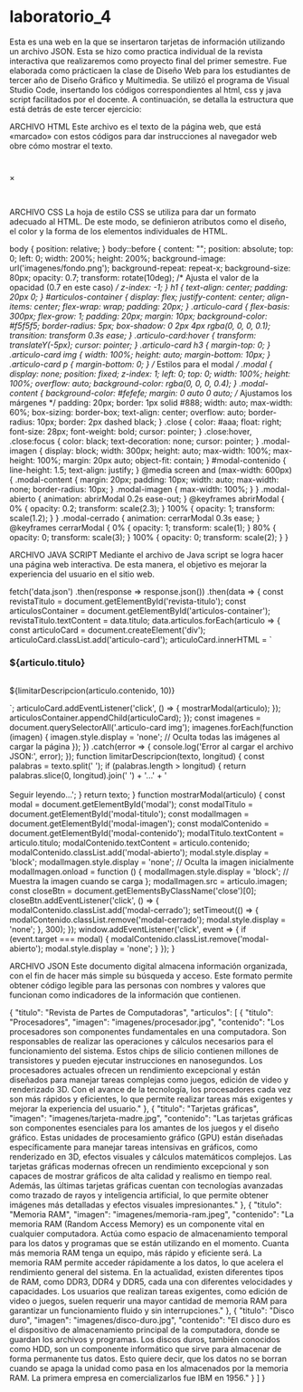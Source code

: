 # laboratorio_4
Esta es una web en la que se insertaron tarjetas de información utilizando un archivo JSON. Esta se hizo como practica individual de la revista interactiva que 
realizaremos como proyecto final del primer semestre. Fue elaborada como prácticaen la clase de Diseño Web para los estudiantes de tercer año de Diseño Gráfico y
Multimedia. Se utilizó el programa de Visual Studio Code, insertando los códigos correspondientes al html, css y java script facilitados por el docente. 
A continuación, se detalla la estructura que está detrás de este tercer ejercicio:

ARCHIVO HTML 
Este archivo es el texto de la página web, que está «marcado» con estos códigos para dar instrucciones al navegador web obre cómo mostrar el texto.

<!DOCTYPE html>
<html>
<head>
 <title>Revista Interactiva</title>
 <link rel="stylesheet" type="text/css" href="estilos.css">
</head>
<body>
 <h1 id="revista-titulo"></h1>
 <div id="articulos-container"></div>
 <div id="modal" class="modal">
 <div class="modal-content">
 <span class="close">&times;</span>
 <h2 id="modal-titulo"></h2>
 <img id="modal-imagen" src="" alt="" class="modal-imagen">
 <p id="modal-contenido"></p>
 </div>
 </div>
 <script src="app.js"></script>
</body>
</html>

ARCHIVO CSS
La hoja de estilo CSS se utiliza para dar un formato adecuado al HTML. De este modo, se definieron atributos como el diseño, el color
y la forma de los elementos individuales de HTML.

body {
    position: relative;
   }
   body::before {
    content: "";
    position: absolute;
    top: 0;
    left: 0;
    width: 200%;
    height: 200%;
    background-image: url('imagenes/fondo.png');
    background-repeat: repeat-x;
    background-size: 80px;
    opacity: 0.7;
    transform: rotate(10deg);
    /* Ajusta el valor de la opacidad (0.7 en este caso) */
    z-index: -1;
   }
   h1 {
    text-align: center;
    padding: 20px 0;
   }
   #articulos-container {
    display: flex;
    justify-content: center;
    align-items: center;
    flex-wrap: wrap;
    padding: 20px;
   }
   .articulo-card {
    flex-basis: 300px;
    flex-grow: 1;
    padding: 20px;
    margin: 10px;
    background-color: #f5f5f5;
    border-radius: 5px;
    box-shadow: 0 2px 4px rgba(0, 0, 0, 0.1);
    transition: transform 0.3s ease;
   }
   .articulo-card:hover {
    transform: translateY(-5px);
    cursor: pointer;
   }
   .articulo-card h3 {
    margin-top: 0;
   }
   .articulo-card img {
    width: 100%;
    height: auto;
    margin-bottom: 10px;
   }
   .articulo-card p {
    margin-bottom: 0;
   }
   /* Estilos para el modal */
   .modal {
    display: none;
    position: fixed;
    z-index: 1;
    left: 0;
    top: 0;
    width: 100%;
    height: 100%;
    overflow: auto;
    background-color: rgba(0, 0, 0, 0.4);
   }
   .modal-content {
    background-color: #fefefe;
    margin: 0 auto 0 auto;
    /* Ajustamos los márgenes */
    padding: 20px;
    border: 1px solid #888;
    width: auto;
    max-width: 60%;
    box-sizing: border-box;
    text-align: center;
    overflow: auto;
    border-radius: 10px;
    border: 2px dashed black;
   }
   .close {
    color: #aaa;
    float: right;
    font-size: 28px;
    font-weight: bold;
    cursor: pointer;
   }
   .close:hover,
   .close:focus {
    color: black;
    text-decoration: none;
    cursor: pointer;
   }
   .modal-imagen {
    display: block;
    width: 300px;
    height: auto;
    max-width: 100%;
    max-height: 100%;
    margin: 20px auto;
    object-fit: contain;
   }
   #modal-contenido {
    line-height: 1.5;
    text-align: justify;
   }
   @media screen and (max-width: 600px) {
    .modal-content {
    margin: 20px;
    padding: 10px;
    width: auto;
    max-width: none;
    border-radius: 10px;
    }
    .modal-imagen {
    max-width: 100%;
    }
   }
   .modal-abierto {
    animation: abrirModal 0.2s ease-out;
   }
   @keyframes abrirModal {
    0% {
    opacity: 0.2;
    transform: scale(2.3);
    }
    100% {
    opacity: 1;
    transform: scale(1.2);
    }
   }
   .modal-cerrado {
    animation: cerrarModal 0.3s ease;
   }
   @keyframes cerrarModal {
    0% {
    opacity: 1;
    transform: scale(1);
    }
    80% {
    opacity: 0;
    transform: scale(3);
    }
    100% {
    opacity: 0;
    transform: scale(2);
    }
   }

   ARCHIVO JAVA SCRIPT
Mediante el archivo de Java script se logra hacer una página web interactiva. De esta manera, el objetivo es mejorar la experiencia del 
usuario en el sitio web.

fetch('data.json')
 .then(response => response.json())
 .then(data => {
 const revistaTitulo = document.getElementById('revista-titulo');
 const articulosContainer = document.getElementById('articulos-container');
 revistaTitulo.textContent = data.titulo;
 data.articulos.forEach(articulo => {
 const articuloCard = document.createElement('div');
 articuloCard.classList.add('articulo-card');
 articuloCard.innerHTML = `
 <h3>${articulo.titulo}</h3>
 <img src="${articulo.imagen}" alt="">
 <p>${limitarDescripcion(articulo.contenido, 10)}</p>
 `;
 articuloCard.addEventListener('click', () => {
 mostrarModal(articulo);
 });
 articulosContainer.appendChild(articuloCard);
 });
 const imagenes = document.querySelectorAll('.articulo-card img');
 imagenes.forEach(function (imagen) {
 imagen.style.display = 'none'; // Oculta todas las imágenes al cargar la página
 });
 })
 .catch(error => {
 console.log('Error al cargar el archivo JSON:', error);
 });
function limitarDescripcion(texto, longitud) {
 const palabras = texto.split(' ');
 if (palabras.length > longitud) {
 return palabras.slice(0, longitud).join(' ') + '...' + '<br><br>Seguir leyendo...';
 }
 return texto;
}
function mostrarModal(articulo) {
 const modal = document.getElementById('modal');
 const modalTitulo = document.getElementById('modal-titulo');
 const modalImagen = document.getElementById('modal-imagen');
 const modalContenido = document.getElementById('modal-contenido');
 modalTitulo.textContent = articulo.titulo;
 modalContenido.textContent = articulo.contenido;
 modalContenido.classList.add('modal-abierto');
 modal.style.display = 'block';
 modalImagen.style.display = 'none'; // Oculta la imagen inicialmente
 modalImagen.onload = function () {
 modalImagen.style.display = 'block'; // Muestra la imagen cuando se carga
 };
 modalImagen.src = articulo.imagen;
 const closeBtn = document.getElementsByClassName('close')[0];
 closeBtn.addEventListener('click', () => {
 modalContenido.classList.add('modal-cerrado');
 setTimeout(() => {
 modalContenido.classList.remove('modal-cerrado');
 modal.style.display = 'none';
 }, 300);
 });
 window.addEventListener('click', event => {
 if (event.target === modal) {
 modalContenido.classList.remove('modal-abierto');
 modal.style.display = 'none';
 }
 });
}

 
ARCHIVO JSON
Este documento digital almacena información organizada, con el fin de hacer más simple su búsqueda y acceso. Este formato permite obtener
código legible para las personas con nombres y valores que funcionan como indicadores de la información que contienen.

{
    "titulo": "Revista de Partes de Computadoras",
    "articulos": [
    {
    "titulo": "Procesadores",
    "imagen": "imagenes/procesador.jpg",
    "contenido": "Los procesadores son componentes fundamentales en una computadora. Son responsables de realizar las operaciones y cálculos necesarios para el funcionamiento del sistema. Estos chips de silicio contienen millones de transistores y pueden ejecutar instrucciones en nanosegundos. Los procesadores actuales ofrecen un rendimiento excepcional y están diseñados para manejar tareas complejas como juegos, edición de video y renderizado 3D. Con el avance de la tecnología, los procesadores cada vez son más rápidos y eficientes, lo que permite realizar tareas más exigentes y mejorar la experiencia del usuario."
    },
    {
    "titulo": "Tarjetas gráficas",
    "imagen": "imagenes/tarjeta-madre.jpg",
    "contenido": "Las tarjetas gráficas son componentes esenciales para los amantes de los juegos y el diseño gráfico. Estas unidades de procesamiento gráfico (GPU) están diseñadas específicamente para manejar tareas intensivas en gráficos, como renderizado en 3D, efectos visuales y cálculos matemáticos complejos. Las tarjetas gráficas modernas ofrecen un rendimiento excepcional y son capaces de mostrar gráficos de alta calidad y realismo en tiempo real. Además, las últimas tarjetas gráficas cuentan con tecnologías avanzadas como trazado de rayos y inteligencia artificial, lo que permite obtener imágenes más detalladas y efectos visuales impresionantes."
    },
    {
    "titulo": "Memoria RAM",
    "imagen": "imagenes/memoria-ram.jpeg",
    "contenido": "La memoria RAM (Random Access Memory) es un componente vital en cualquier computadora. Actúa como espacio de almacenamiento temporal para los datos y programas que se están utilizando en el momento. Cuanta más memoria RAM tenga un equipo, más rápido y eficiente será. La memoria RAM permite acceder rápidamente a los datos, lo que acelera el rendimiento general del sistema. En la actualidad, existen diferentes tipos de RAM, como DDR3, DDR4 y DDR5, cada una con diferentes velocidades y capacidades. Los usuarios que realizan tareas exigentes, como edición de video o juegos, suelen requerir una mayor cantidad de memoria RAM para garantizar un funcionamiento fluido y sin interrupciones."
    },
    {
    "titulo": "Disco duro",
    "imagen": "imagenes/disco-duro.jpg",
    "contenido": "El disco duro es el dispositivo de almacenamiento principal de la computadora, donde se guardan los archivos y programas. Los discos duros, también conocidos como HDD, son un componente informático que sirve para almacenar de forma permanente tus datos. Esto quiere decir, que los datos no se borran cuando se apaga la unidad como pasa en los almacenados por la memoria RAM. La primera empresa en comercializarlos fue IBM en 1956."
    }
    ]
   }
   
